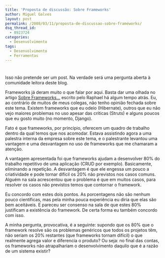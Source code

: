 ```yaml
---
title: 'Proposta de discussão: Sobre Frameworks'
author: Miguel Galves
layout: post
permalink: /2008/03/11/proposta-de-discussao-sobre-frameworks/
dsq_thread_id:
  - 8923724
categories:
  - Desenvolvimento
tags:
  - Desenvolvimento
  - Ferramentas
---
```

# 

Isso não pretende ser um post. Na verdade será uma pergunta aberta à comunidade leitora deste blog.

Frameworks já deram muito o que falar por aqui. Basta dar uma olhada no artigo [Sobre Frameworks…][1] escrito pelo Raphael há algum tempo atrás. Eu, ao contrário de muitos de meus colegas, não tenho opinião fechada sobre este tema. Existem frameworks que eu odeio (Hibernate), outros que eu não vejo maiores problemas no uso apesar das críticas (Struts) e alguns poucos que eu gosto muito (no momento, Django).

 [1]: http://log4dev.com/2007/12/21/sobre-frameworks/

Fato é que frameworks, por princípio, oferecem um quadro de trabalho dentro da qual temos que nos acomodar. Estava assistindo agora a uma palestra interna da empresa sobre este tema, e o palestrante levantou uma vantagem e uma desvantagem no uso de frameworks que me chamaram a atenção.

A vantagem apresentada foi que frameworks ajudam a desenvolver 80% do trabalho repetitivo de uma aplicação (CRUD por exemplo). Basicamente, eliminando a repetição. A desvantagem é que ele engessa um pouco a criatividade e pode tornar difícil os 20% não previstos nos casos comuns. Alguém na sala acrescentou que o problema é que em muitos casos, para resolver os casos não previstos temos que contornar o framework.

Eu concordo com estes dois pontos. As porcentagens não são nenhum pouco científicas, mas pela minha pouca experiência eu diria que elas são bem aceitáveis. E pareceu ser consenso na sala de que estes 80% justificam a existência do framework. De certa forma eu também concordo com isso.

A minha pergunta, provocativa, é a seguinte: supondo que os 80% que o framework resolve são os problemas genéricos que todos os projetos têm, não seriam os 20% restantes (que frameworks tornam difícil) o que realmente agrega valor e diferencia o produto? Ou seja: no final das contas, os frameworks não atrapalhariam o desenvolvimento daquilo que é a razão de um sistema existir?